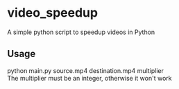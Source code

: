 # video_speedup
A simple python script to speedup videos in Python
## Usage
python main.py source.mp4 destination.mp4 multiplier  
The multiplier must be an integer, otherwise it won't work
